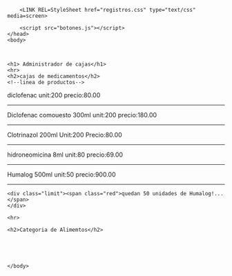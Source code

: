 <!DOCTYPE html>
<html>
	<head>
		<title>Administrador de cajas</title>
		
		<LINK REL=StyleSheet href="registros.css" type="text/css" media=screen>
		
		<script src="botones.js"></script>
	</head>
	<body>
	
	
	
	<h1> Administrador de cajas</h1>
	<hr>
	<h2>cajas de medicamentos</h2>
	<!--linea de productos-->
<div class="limit">
<span class="green">
diclofenac
</span>
<span class="green">
unit:200
</span>

<span class="green">
precio:80.00
</span>

</div>


<hr>


<div class="limit">
<span class="green">
Diclofenac comouesto 300ml
</span>
<span class="green">
unit:200
</span>

<span class="green">
precio:180.00
</span>

</div>

<hr>

<div class="limit">
<span class="green">
Clotrinazol 200ml
</span>
<span class="green">
Unit:200
</span>

<span class="green">
Precio:80.00
</span>

</div>

<hr>

<div class="limit">
<span class="green">
hidroneomicina 8ml
</span>
<span class="green">
unit:80
</span>

<span class="green">
precio:69.00
</span>

</div>

<hr>


<div class="limit">
<span class="green">
Humalog 500ml
</span>
<span class="green">
unit:50
</span>

<span class="green">
precio:900.00
</span>

</div>

<hr>



	<div class="limit"><span class="red">quedan 50 unidades de Humalog!...</span>
	</div>
	
	<hr>
	
	<h2>Categoria de Alimemtos</h2>
			


	
	
	</body>
